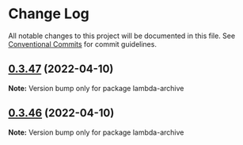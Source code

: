 # Change Log

All notable changes to this project will be documented in this file.
See [Conventional Commits](https://conventionalcommits.org) for commit guidelines.

## [0.3.47](https://github.com/iac-factory/aws-lambda/compare/lambda-archive@0.3.46...lambda-archive@0.3.47) (2022-04-10)

**Note:** Version bump only for package lambda-archive





## [0.3.46](https://github.com/iac-factory/aws-lambda/compare/lambda-archive@0.3.44...lambda-archive@0.3.46) (2022-04-10)

**Note:** Version bump only for package lambda-archive
